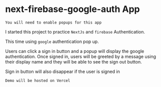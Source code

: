 # next-firebase-google-auth App

`You will need to enable popups for this app`

I started this project to practice `NextJs` and `firebase` Authentication.

This time using `google` authentication pop up.

Users can click a sign in button and a popup will display the google authentication.
Once signed in, users will be greeted by a message using their display name and
they will be able to see the sign out button.

Sign in button will also disappear if the user is signed in

`Demo will be hosted on Vercel`
